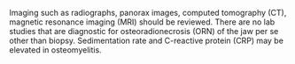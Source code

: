 Imaging such as radiographs, panorax images, computed tomography (CT), magnetic resonance imaging (MRI) should be reviewed. There are no lab studies that are diagnostic for osteoradionecrosis (ORN) of the jaw per se other than biopsy. Sedimentation rate and C-reactive protein (CRP) may be elevated in osteomyelitis.